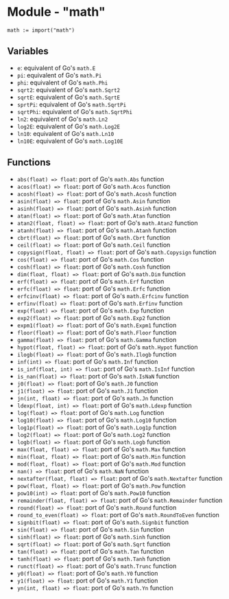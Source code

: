 # Module - "math"

```golang
math := import("math")
```

## Variables

- `e`: equivalent of Go's `math.E`
- `pi`: equivalent of Go's `math.Pi`
- `phi`: equivalent of Go's `math.Phi`
- `sqrt2`: equivalent of Go's `math.Sqrt2`
- `sqrtE`: equivalent of Go's `math.SqrtE`
- `sprtPi`: equivalent of Go's `math.SqrtPi`
- `sqrtPhi`: equivalent of Go's `math.SqrtPhi`
- `ln2`: equivalent of Go's `math.Ln2`
- `log2E`: equivalent of Go's `math.Log2E`
- `ln10`: equivalent of Go's `math.Ln10`
- `ln10E`: equivalent of Go's `math.Log10E`

## Functions

- `abs(float) => float`: port of Go's `math.Abs` function
- `acos(float) => float`: port of Go's `math.Acos` function
- `acosh(float) => float`: port of Go's `math.Acosh` function
- `asin(float) => float`: port of Go's `math.Asin` function
- `asinh(float) => float`: port of Go's `math.Asinh` function
- `atan(float) => float`: port of Go's `math.Atan` function
- `atan2(float, float) => float`: port of Go's `math.Atan2` function
- `atanh(float) => float`: port of Go's `math.Atanh` function
- `cbrt(float) => float`: port of Go's `math.Cbrt` function
- `ceil(float) => float`: port of Go's `math.Ceil` function
- `copysign(float, float) => float`: port of Go's `math.Copysign` function
- `cos(float) => float`: port of Go's `math.Cos` function
- `cosh(float) => float`: port of Go's `math.Cosh` function
- `dim(float, float) => float`: port of Go's `math.Dim` function
- `erf(float) => float`: port of Go's `math.Erf` function
- `erfc(float) => float`: port of Go's `math.Erfc` function
- `erfcinv(float) => float`: port of Go's `math.Erfcinv` function
- `erfinv(float) => float`: port of Go's `math.Erfinv` function
- `exp(float) => float`: port of Go's `math.Exp` function
- `exp2(float) => float`: port of Go's `math.Exp2` function
- `expm1(float) => float`: port of Go's `math.Expm1` function
- `floor(float) => float`: port of Go's `math.Floor` function
- `gamma(float) => float`: port of Go's `math.Gamma` function
- `hypot(float, float) => float`: port of Go's `math.Hypot` function
- `ilogb(float) => float`: port of Go's `math.Ilogb` function
- `inf(int) => float`: port of Go's `math.Inf` function
- `is_inf(float, int) => float`: port of Go's `math.IsInf` function
- `is_nan(float) => float`: port of Go's `math.IsNaN` function
- `j0(float) => float`: port of Go's `math.J0` function
- `j1(float) => float`: port of Go's `math.J1` function
- `jn(int, float) => float`: port of Go's `math.Jn` function
- `ldexp(float, int) => float`: port of Go's `math.Ldexp` function
- `log(float) => float`: port of Go's `math.Log` function
- `log10(float) => float`: port of Go's `math.Log10` function
- `log1p(float) => float`: port of Go's `math.Log1p` function
- `log2(float) => float`: port of Go's `math.Log2` function
- `logb(float) => float`: port of Go's `math.Logb` function
- `max(float, float) => float`: port of Go's `math.Max` function
- `min(float, float) => float`: port of Go's `math.Min` function
- `mod(float, float) => float`: port of Go's `math.Mod` function
- `nan() => float`: port of Go's `math.NaN` function
- `nextafter(float, float) => float`: port of Go's `math.Nextafter` function
- `pow(float, float) => float`: port of Go's `math.Pow` function
- `pow10(int) => float`: port of Go's `math.Pow10` function
- `remainder(float, float) => float`: port of Go's `math.Remainder` function
- `round(float) => float`: port of Go's `math.Round` function
- `round_to_even(float) => float`: port of Go's `math.RoundToEven` function
- `signbit(float) => float`: port of Go's `math.Signbit` function
- `sin(float) => float`: port of Go's `math.Sin` function
- `sinh(float) => float`: port of Go's `math.Sinh` function
- `sqrt(float) => float`: port of Go's `math.Sqrt` function
- `tan(float) => float`: port of Go's `math.Tan` function
- `tanh(float) => float`: port of Go's `math.Tanh` function
- `runct(float) => float`: port of Go's `math.Trunc` function
- `y0(float) => float`: port of Go's `math.Y0` function
- `y1(float) => float`: port of Go's `math.Y1` function
- `yn(int, float) => float`: port of Go's `math.Yn` function